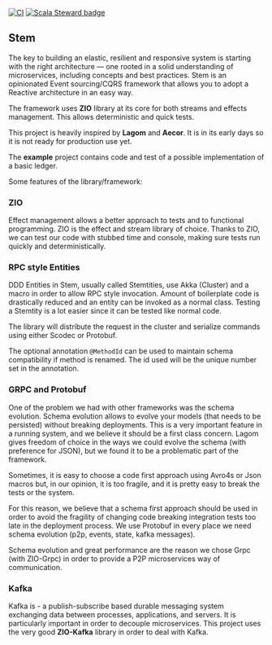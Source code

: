 [![CI](https://github.com/thehonesttech/stem/actions/workflows/scala.yml/badge.svg?branch=master)](https://github.com/thehonesttech/stem/actions/workflows/scala.yml) [![Scala Steward badge](https://img.shields.io/badge/Scala_Steward-helping-blue.svg?style=flat&logo=data:image/png;base64,iVBORw0KGgoAAAANSUhEUgAAAA4AAAAQCAMAAAARSr4IAAAAVFBMVEUAAACHjojlOy5NWlrKzcYRKjGFjIbp293YycuLa3pYY2LSqql4f3pCUFTgSjNodYRmcXUsPD/NTTbjRS+2jomhgnzNc223cGvZS0HaSD0XLjbaSjElhIr+AAAAAXRSTlMAQObYZgAAAHlJREFUCNdNyosOwyAIhWHAQS1Vt7a77/3fcxxdmv0xwmckutAR1nkm4ggbyEcg/wWmlGLDAA3oL50xi6fk5ffZ3E2E3QfZDCcCN2YtbEWZt+Drc6u6rlqv7Uk0LdKqqr5rk2UCRXOk0vmQKGfc94nOJyQjouF9H/wCc9gECEYfONoAAAAASUVORK5CYII=)](https://scala-steward.org)

## Stem

The key to building an elastic, resilient and responsive system is starting with the right architecture — one rooted in a solid understanding of microservices, including concepts and best practices. 
Stem is an opinionated Event sourcing/CQRS framework that allows you to adopt a Reactive architecture in an easy way.

The framework uses **ZIO** library at its core for both streams and effects management.
This allows deterministic and quick tests.
 
This project is heavily inspired by **Lagom** and **Aecor**.
It is in its early days so it is not ready for production use yet.

The **example** project contains code and test of a possible implementation of a basic ledger.

Some features of the library/framework:

### ZIO
Effect management allows a better approach to tests and to functional programming.
ZIO is the effect and stream library of choice.
Thanks to ZIO, we can test our code with stubbed time and console, making sure tests run quickly and deterministically.

### RPC style Entities
DDD Entities in Stem, usually called Stemtities, use Akka (Cluster) and a macro in order to
allow RPC style invocation. Amount of boilerplate code is drastically reduced and an entity can be invoked
as a normal class.
Testing a Stemtity is a lot easier since it can be tested like normal code.

The library will distribute the request in the cluster and serialize commands using either Scodec or Protobuf.

The optional annotation `@MethodId` can be used to maintain schema compatibility if method is renamed.
The id used will be the unique number set in the annotation.

### GRPC and Protobuf
One of the problem we had with other frameworks was the schema evolution.
Schema evolution allows to evolve your models (that needs to be persisted) without breaking deployments.
This is a very important feature in a running system, and we believe it should be a first class concern.
Lagom gives freedom of choice in the ways we could evolve the schema (with preference for JSON), but we found
it to be a problematic part of the framework.

Sometimes, it is easy to choose a code first approach using Avro4s or Json macros but, in our opinion, it is too fragile,
and it is pretty easy to break the tests or the system.

For this reason, we believe that a schema first approach should be used in order to avoid the fragility of 
changing code breaking integration tests too late in the deployment process.
We use Protobuf in every place we need schema evolution (p2p, events, state, kafka messages).

Schema evolution and great performance are the reason we chose Grpc (with ZIO-Grpc) in order to provide a P2P microservices way of communication.
 

### Kafka
Kafka is - a publish-subscribe based durable messaging system exchanging data between processes, applications, and servers. It is particularly important in order to
decouple microservices. This project uses the very good **ZIO-Kafka** library in order to deal with Kafka.

